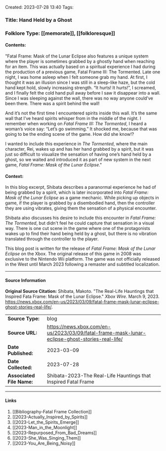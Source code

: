 Created: 2023-07-28 13:40
Tags: 

### Title:  Hand Held by a Ghost
### Folklore Type:  [[memorate]], [[folkloresque]]

#### Contents:
"Fatal Frame: Mask of the Lunar Eclipse also features a unique system where the player is sometimes grabbed by a ghostly hand when reaching for an item. This was actually based on a spiritual experience I had during the production of a previous game, Fatal Frame III: The Tormented. Late one night, I was home asleep when I felt someone grab my hand. At first, I thought it was an illusion since I was still in a sleep-like haze, but the cold hand kept hold, slowly increasing strength. “It hurts! It hurts!”, I screamed, and I finally felt the cold hand pull away before I saw it disappear into a wall. Since I was sleeping against the wall, there was no way anyone could’ve been there. There was a spirit behind the wall!

And it’s not the first time I encountered spirits inside this wall. It’s the same wall that I’ve heard spirits whisper from in the middle of the night. I remember when working on _Fatal Frame III: The Tormented_, I heard a woman’s voice say: “Let’s go swimming.” It shocked me, because that was going to be the ending scene of the game. How did she know!?

I wanted to include this experience in _The Tormented_, where the main character, Rei, wakes up and has her hand grabbed by a spirit, but it was just so difficult to visualize the sensation of having one’s hand held by a ghost, so we waited and introduced it as part of new system in the next game, _Fatal Frame: Mask of the Lunar Eclipse_."

#### Context:
In this blog excerpt, Shibata describes a paranormal experience he had of being grabbed by a spirit, which is later incorporated into _Fatal Frame: Mask of the Lunar Eclipse_ as a game mechanic.  While picking up objects in game, if the player is grabbed by a disembodied hand, then the controller they are using vibrates, giving them the sensation of a physical encounter.

Shibata also discusses his desire to include this encounter in _Fatal Frame: The Tormented_, but didn't feel he could capture that sensation in a visual way.  There is one cut scene in the game where one of the protagonists wakes up to find their hand being held by a ghost, but there is no vibration translated through the controller to the player.

This blog post is written for the release of _Fatal Frame: Mask of the Lunar Eclipse_ on the Xbox.  The original release of this game in 2008 was exclusive to the Nintendo Wii platform.  The game was not officially released in the West until March 2023 following a remaster and subtitled localization. 

----
#### Source Information
**Original Source Citation:**
	Shibata, Makoto. "The Real-Life Hauntings that Inspired Fata Frame: Mask of the Lunar Eclipse." _Xbox Wire_. March 9, 2023. https://news.xbox.com/en-us/2023/03/09/fatal-frame-mask-lunar-eclipse-ghost-stories-real-life/.

| | |
| --- | --- |
| **Source Type:** | blog |
| **Source URL:** | https://news.xbox.com/en-us/2023/03/09/fatal-frame-mask-lunar-eclipse-ghost-stories-real-life/ |
| **Date Published:** | 2023-03-09 |
| **Date Collected:** | 2023-07-28 |
| **Associated File Name:** | Shibata-2023-The Real-Life Hauntings that Inspired Fatal Frame |

---
#### Links
1. [[Bibliography-Fatal Frame Collection]]
2. [[2023-Actually_Inspired_by_Spirits]]
3. [[2023-Let_the_Spirits_Emerge]]
4. [[2023-Man_in_the_Moonlight]]
5. [[2023-Repurposed_From_Bad_Dreams]]
6. [[2023-She_Was_Singing_Them]]
7. [[2023-You_Are_Being_Noisy]]
